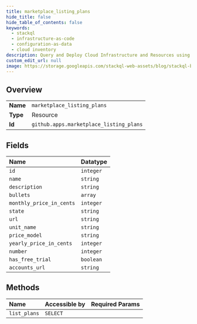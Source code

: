 ```yaml
---
title: marketplace_listing_plans
hide_title: false
hide_table_of_contents: false
keywords:
  - stackql
  - infrastructure-as-code
  - configuration-as-data
  - cloud inventory
description: Query and Deploy Cloud Infrastructure and Resources using SQL
custom_edit_url: null
image: https://storage.googleapis.com/stackql-web-assets/blog/stackql-blog-post-featured-image.png
---
```

  
    

## Overview
<table><tbody>
<tr><td><b>Name</b></td><td><code>marketplace_listing_plans</code></td></tr>
<tr><td><b>Type</b></td><td>Resource</td></tr>
<tr><td><b>Id</b></td><td><code>github.apps.marketplace_listing_plans</code></td></tr>
</tbody></table>

## Fields
| Name | Datatype |
|:-----|:---------|
| `id` | `integer` |
| `name` | `string` |
| `description` | `string` |
| `bullets` | `array` |
| `monthly_price_in_cents` | `integer` |
| `state` | `string` |
| `url` | `string` |
| `unit_name` | `string` |
| `price_model` | `string` |
| `yearly_price_in_cents` | `integer` |
| `number` | `integer` |
| `has_free_trial` | `boolean` |
| `accounts_url` | `string` |
## Methods
| Name | Accessible by | Required Params |
|:-----|:--------------|:----------------|
| `list_plans` | `SELECT` |  |
